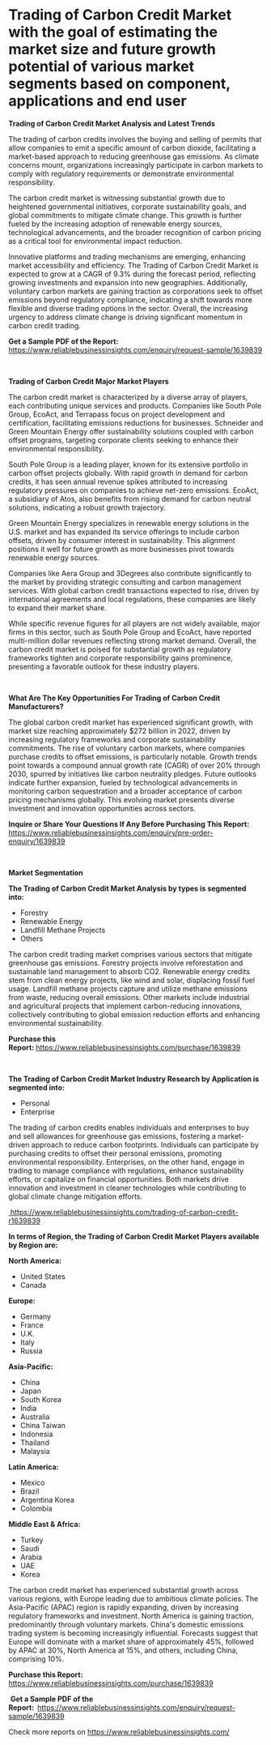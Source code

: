 <p><h1>Trading of Carbon Credit Market with the goal of estimating the market size and future growth potential of various market segments based on component, applications and end user</h1></p><p><strong>Trading of Carbon Credit Market Analysis and Latest Trends</strong></p>
<p><p>The trading of carbon credits involves the buying and selling of permits that allow companies to emit a specific amount of carbon dioxide, facilitating a market-based approach to reducing greenhouse gas emissions. As climate concerns mount, organizations increasingly participate in carbon markets to comply with regulatory requirements or demonstrate environmental responsibility.</p><p>The carbon credit market is witnessing substantial growth due to heightened governmental initiatives, corporate sustainability goals, and global commitments to mitigate climate change. This growth is further fueled by the increasing adoption of renewable energy sources, technological advancements, and the broader recognition of carbon pricing as a critical tool for environmental impact reduction.</p><p>Innovative platforms and trading mechanisms are emerging, enhancing market accessibility and efficiency. The Trading of Carbon Credit Market is expected to grow at a CAGR of 9.3% during the forecast period, reflecting growing investments and expansion into new geographies. Additionally, voluntary carbon markets are gaining traction as corporations seek to offset emissions beyond regulatory compliance, indicating a shift towards more flexible and diverse trading options in the sector. Overall, the increasing urgency to address climate change is driving significant momentum in carbon credit trading.</p></p>
<p><strong>Get a Sample PDF of the Report:&nbsp;</strong> <a href="https://www.reliablebusinessinsights.com/enquiry/request-sample/1639839?utm_campaign=2459&utm_medium=2&utm_source=Github&utm_content=ia&utm_term=14022025&utm_id=trading-of-carbon-credit">https://www.reliablebusinessinsights.com/enquiry/request-sample/1639839</a></p>
<p>&nbsp;</p>
<p><strong>Trading of Carbon Credit Major Market Players</strong></p>
<p><p>The carbon credit market is characterized by a diverse array of players, each contributing unique services and products. Companies like South Pole Group, EcoAct, and Terrapass focus on project development and certification, facilitating emissions reductions for businesses. Schneider and Green Mountain Energy offer sustainability solutions coupled with carbon offset programs, targeting corporate clients seeking to enhance their environmental responsibility. </p><p>South Pole Group is a leading player, known for its extensive portfolio in carbon offset projects globally. With rapid growth in demand for carbon credits, it has seen annual revenue spikes attributed to increasing regulatory pressures on companies to achieve net-zero emissions. EcoAct, a subsidiary of Atos, also benefits from rising demand for carbon neutral solutions, indicating a robust growth trajectory.</p><p>Green Mountain Energy specializes in renewable energy solutions in the U.S. market and has expanded its service offerings to include carbon offsets, driven by consumer interest in sustainability. This alignment positions it well for future growth as more businesses pivot towards renewable energy sources.</p><p>Companies like Aera Group and 3Degrees also contribute significantly to the market by providing strategic consulting and carbon management services. With global carbon credit transactions expected to rise, driven by international agreements and local regulations, these companies are likely to expand their market share.</p><p>While specific revenue figures for all players are not widely available, major firms in this sector, such as South Pole Group and EcoAct, have reported multi-million dollar revenues reflecting strong market demand. Overall, the carbon credit market is poised for substantial growth as regulatory frameworks tighten and corporate responsibility gains prominence, presenting a favorable outlook for these industry players.</p></p>
<p>&nbsp;</p>
<p><strong>What Are The Key Opportunities For Trading of Carbon Credit Manufacturers?</strong></p>
<p><p>The global carbon credit market has experienced significant growth, with market size reaching approximately $272 billion in 2022, driven by increasing regulatory frameworks and corporate sustainability commitments. The rise of voluntary carbon markets, where companies purchase credits to offset emissions, is particularly notable. Growth trends point towards a compound annual growth rate (CAGR) of over 20% through 2030, spurred by initiatives like carbon neutrality pledges. Future outlooks indicate further expansion, fueled by technological advancements in monitoring carbon sequestration and a broader acceptance of carbon pricing mechanisms globally. This evolving market presents diverse investment and innovation opportunities across sectors.</p></p>
<p><strong>Inquire or Share Your Questions If Any Before Purchasing This Report:</strong> <a href="https://www.reliablebusinessinsights.com/enquiry/pre-order-enquiry/1639839?utm_campaign=2459&utm_medium=2&utm_source=Github&utm_content=ia&utm_term=14022025&utm_id=trading-of-carbon-credit">https://www.reliablebusinessinsights.com/enquiry/pre-order-enquiry/1639839</a></p>
<p>&nbsp;</p>
<p><strong>Market Segmentation</strong></p>
<p><strong>The Trading of Carbon Credit Market Analysis by types is segmented into:</strong></p>
<p><ul><li>Forestry</li><li>Renewable Energy</li><li>Landfill Methane Projects</li><li>Others</li></ul></p>
<p><p>The carbon credit trading market comprises various sectors that mitigate greenhouse gas emissions. Forestry projects involve reforestation and sustainable land management to absorb CO2. Renewable energy credits stem from clean energy projects, like wind and solar, displacing fossil fuel usage. Landfill methane projects capture and utilize methane emissions from waste, reducing overall emissions. Other markets include industrial and agricultural projects that implement carbon-reducing innovations, collectively contributing to global emission reduction efforts and enhancing environmental sustainability.</p></p>
<p><strong>Purchase this Report:&nbsp;</strong><a href="https://www.reliablebusinessinsights.com/purchase/1639839?utm_campaign=2459&utm_medium=2&utm_source=Github&utm_content=ia&utm_term=14022025&utm_id=trading-of-carbon-credit">https://www.reliablebusinessinsights.com/purchase/1639839</a></p>
<p>&nbsp;</p>
<p><strong>The Trading of Carbon Credit Market Industry Research by Application is segmented into:</strong></p>
<p><ul><li>Personal</li><li>Enterprise</li></ul></p>
<p><p>The trading of carbon credits enables individuals and enterprises to buy and sell allowances for greenhouse gas emissions, fostering a market-driven approach to reduce carbon footprints. Individuals can participate by purchasing credits to offset their personal emissions, promoting environmental responsibility. Enterprises, on the other hand, engage in trading to manage compliance with regulations, enhance sustainability efforts, or capitalize on financial opportunities. Both markets drive innovation and investment in cleaner technologies while contributing to global climate change mitigation efforts.</p></p>
<p><a href="https://www.reliablebusinessinsights.com/trading-of-carbon-credit-r1639839?utm_campaign=2459&utm_medium=2&utm_source=Github&utm_content=ia&utm_term=14022025&utm_id=trading-of-carbon-credit">&nbsp;https://www.reliablebusinessinsights.com/trading-of-carbon-credit-r1639839</a></p>
<p><strong>In terms of Region, the Trading of Carbon Credit Market Players available by Region are:</strong></p>
<p>
    <p> <strong> North America: </strong>
        <ul>
            <li>United States</li>
            <li>Canada</li>
        </ul>
        </p> 
    <p> <strong> Europe: </strong>
        <ul>
            <li>Germany</li>
            <li>France</li>
            <li>U.K.</li>
            <li>Italy</li>
            <li>Russia</li>
        </ul>
        </p> 
    <p> <strong> Asia-Pacific: </strong>
        <ul>
            <li>China</li>
            <li>Japan</li>
            <li>South Korea</li>
            <li>India</li>
            <li>Australia</li>
            <li>China Taiwan</li>
            <li>Indonesia</li>
            <li>Thailand</li>
            <li>Malaysia</li>
        </ul>
        </p> 
    <p> <strong> Latin America: </strong>
        <ul>
            <li>Mexico</li>
            <li>Brazil</li>
            <li>Argentina Korea</li>
            <li>Colombia</li>
        </ul>
        </p> 
    <p> <strong> Middle East & Africa: </strong>
        <ul>
            <li>Turkey</li>
            <li>Saudi</li>
            <li>Arabia</li>
            <li>UAE</li>
            <li>Korea</li>
        </ul>
    </p>
    </p>
<p><p>The carbon credit market has experienced substantial growth across various regions, with Europe leading due to ambitious climate policies. The Asia-Pacific (APAC) region is rapidly expanding, driven by increasing regulatory frameworks and investment. North America is gaining traction, predominantly through voluntary markets. China's domestic emissions trading system is becoming increasingly influential. Forecasts suggest that Europe will dominate with a market share of approximately 45%, followed by APAC at 30%, North America at 15%, and others, including China, comprising 10%.</p></p>
<p><strong>Purchase this Report: </strong><a href="https://www.reliablebusinessinsights.com/purchase/1639839?utm_campaign=2459&utm_medium=2&utm_source=Github&utm_content=ia&utm_term=14022025&utm_id=trading-of-carbon-credit">https://www.reliablebusinessinsights.com/purchase/1639839</a></p>
<p>&nbsp;<strong>Get a Sample PDF of the Report:&nbsp;&nbsp;</strong><a href="https://www.reliablebusinessinsights.com/enquiry/request-sample/1639839?utm_campaign=2459&utm_medium=2&utm_source=Github&utm_content=ia&utm_term=14022025&utm_id=trading-of-carbon-credit">https://www.reliablebusinessinsights.com/enquiry/request-sample/1639839</a></p>
<p><strong></strong></p>
<p>Check more reports on <a href="https://www.reliablebusinessinsights.com/?utm_campaign=2459&utm_medium=2&utm_source=Github&utm_content=ia&utm_term=14022025&utm_id=trading-of-carbon-credit">https://www.reliablebusinessinsights.com/</a></p>